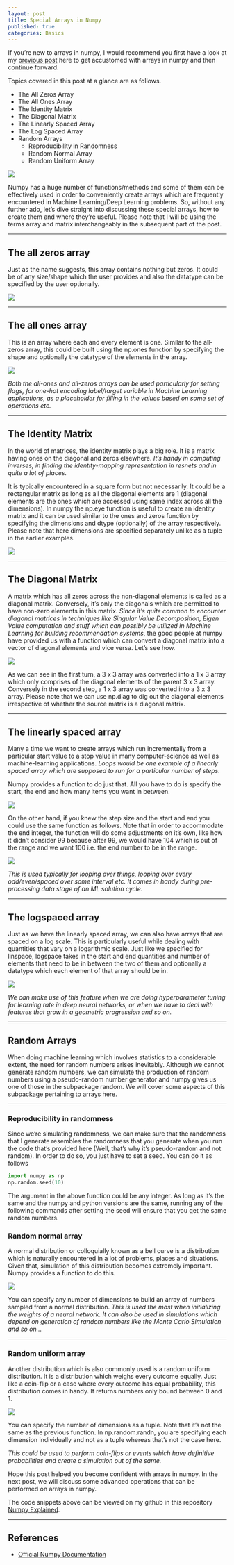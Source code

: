 ```yaml
---
layout: post
title: Special Arrays in Numpy
published: true
categories: Basics
---
```


If you’re new to arrays in numpy, I would recommend you first have a look at my [previous post](https://elisonsherton.github.io//2020/08/18/basics-of-numpy.html) here to get accustomed with arrays in numpy and then continue forward.

Topics covered in this post at a glance are as follows.
- The All Zeros Array
- The All Ones Array
- The Identity Matrix
- The Diagonal Matrix
- The Linearly Spaced Array
- The Log Spaced Array
- Random Arrays
    - Reproducibility in Randomness
    - Random Normal Array
    - Random Uniform Array

![](https://miro.medium.com/max/1890/0*KAQCY_iauVmPx_u0)

Numpy has a huge number of functions/methods and some of them can be effectively used in order to conveniently create arrays which are frequently encountered in Machine Learning/Deep Learning problems.
So, without any further ado, let’s dive straight into discussing these special arrays, how to create them and where they’re useful. Please note that I will be using the terms array and matrix interchangeably in the subsequent part of the post.

<hr>

## The all zeros array

Just as the name suggests, this array contains nothing but zeros. It could be of any size/shape which the user provides and also the datatype can be specified by the user optionally.

![](https://miro.medium.com/max/663/1*C9SuVpii7lu7pqfuaYDPuw.png)

<hr>

## The all ones array

This is an array where each and every element is one. Similar to the all-zeros array, this could be built using the np.ones function by specifying the shape and optionally the datatype of the elements in the array.

![](https://miro.medium.com/max/664/1*Cyyf7fsGkUrTX0tzGksl4A.png)

*Both the all-ones and all-zeros arrays can be used particularly for setting flags, for one-hot encoding label/target variable in Machine Learning applications, as a placeholder for filling in the values based on some set of operations etc.*

<hr>

## The Identity Matrix

In the world of matrices, the identity matrix plays a big role. It is a matrix having ones on the diagonal and zeros elsewhere. *It’s handy in computing inverses, in finding the identity-mapping representation in resnets and in quite a lot of places.*

It is typically encountered in a square form but not necessarily. It could be a rectangular matrix as long as all the diagonal elements are 1 (diagonal elements are the ones which are accessed using same index across all the dimensions). In numpy the np.eye function is useful to create an identity matrix and it can be used similar to the ones and zeros function by specifying the dimensions and dtype (optionally) of the array respectively. Please note that here dimensions are specified separately unlike as a tuple in the earlier examples.

![](https://miro.medium.com/max/516/1*RVq4FRWYXGBuRaCuCnnxUA.png)

<hr>

## The Diagonal Matrix

A matrix which has all zeros across the non-diagonal elements is called as a diagonal matrix. Conversely, it’s only the diagonals which are permitted to have non-zero elements in this matrix. *Since it’s quite common to encounter diagonal matrices in techniques like Singular Value Decomposition, Eigen Value computation and stuff which can possibly be utilized in Machine Learning for building recommendation systems*, the good people at numpy have provided us with a function which can convert a diagonal matrix into a vector of diagonal elements and vice versa. Let’s see how.

![](https://miro.medium.com/max/700/1*WVrL0BTMQAcbXrzWGeGAkA.png)

As we can see in the first turn, a 3 x 3 array was converted into a 1 x 3 array which only comprises of the diagonal elements of the parent 3 x 3 array. Conversely in the second step, a 1 x 3 array was converted into a 3 x 3 array.
Please note that we can use np.diag to dig out the diagonal elements irrespective of whether the source matrix is a diagonal matrix.

<hr>

## The linearly spaced array

Many a time we want to create arrays which run incrementally from a particular start value to a stop value in many computer-science as well as machine-learning applications. *Loops would be one example of a linearly spaced array which are supposed to run for a particular number of steps.*

Numpy provides a function to do just that. All you have to do is specify the start, the end and how many items you want in between.

![](https://miro.medium.com/max/700/1*x-ZW-COlcNNRq5ePP36QZA.png)

On the other hand, if you knew the step size and the start and end you could use the same function as follows. Note that in order to accommodate the end integer, the function will do some adjustments on it’s own, like how it didn’t consider 99 because after 99, we would have 104 which is out of the range and we want 100 i.e. the end number to be in the range.

![](https://miro.medium.com/max/700/1*ZlosUQdREawCc6Lq7_SoRg.png)

*This is used typically for looping over things, looping over every odd/even/spaced over some interval etc. It comes in handy during pre-processing data stage of an ML solution cycle.*

<hr>

## The logspaced array

Just as we have the linearly spaced array, we can also have arrays that are spaced on a log scale. This is particularly useful while dealing with quantities that vary on a logarithmic scale. Just like we specified for linspace, logspace takes in the start and end quantities and number of elements that need to be in between the two of them and optionally a datatype which each element of that array should be in.

![](https://miro.medium.com/max/700/1*_0l21AqOYNEZ_x8sjk0pFw.png)

*We can make use of this feature when we are doing hyperparameter tuning for learning rate in deep neural networks, or when we have to deal with features that grow in a geometric progression and so on.*

<hr>

## Random Arrays

When doing machine learning which involves statistics to a considerable extent, the need for random numbers arises inevitably. Although we cannot generate random numbers, we can simulate the production of random numbers using a pseudo-random number generator and numpy gives us one of those in the subpackage random. We will cover some aspects of this subpackage pertaining to arrays here.

<hr>

### Reproducibility in randomness

Since we’re simulating randomness, we can make sure that the randomness that I generate resembles the randomness that you generate when you run the code that’s provided here (Well, that’s why it’s pseudo-random and not random). In order to do so, you just have to set a seed. You can do it as follows

```python
import numpy as np
np.random.seed(10)
```

The argument in the above function could be any integer. As long as it’s the same and the numpy and python versions are the same, running any of the following commands after setting the seed will ensure that you get the same random numbers.

### Random normal array

A normal distribution or colloquially known as a bell curve is a distribution which is naturally encountered in a lot of problems, places and situations. Given that, simulation of this distribution becomes extremely important. Numpy provides a function to do this.

![](https://miro.medium.com/max/700/1*rxKHE1FPSwebAY1k1qyDrg.png)

You can specify any number of dimensions to build an array of numbers sampled from a normal distribution. *This is used the most when initializing the weights of a neural network. It can also be used in simulations which depend on generation of random numbers like the Monte Carlo Simulation and so on…*

<hr>

### Random uniform array

Another distribution which is also commonly used is a random uniform distribution. It is a distribution which weighs every outcome equally. Just like a coin-flip or a case where every outcome has equal probability, this distribution comes in handy. It returns numbers only bound between 0 and 1.

![](https://miro.medium.com/max/700/1*-sUbdCgrwprcBF2maqtizQ.png)

You can specify the number of dimensions as a tuple. Note that it’s not the same as the previous function. In np.random.randn, you are specifying each dimension individually and not as a tuple whereas that’s not the case here.

*This could be used to perform coin-flips or events which have definitive probabilities and create a simulation out of the same.*

Hope this post helped you become confident with arrays in numpy. In the next post, we will discuss some advanced operations that can be performed on arrays in numpy.

The code snippets above can be viewed on my github in this repository [Numpy Explained](https://github.com/ElisonSherton/Numpy-Explained).

<hr>

## References

- [Official Numpy Documentation](https://numpy.org/doc/stable/)
